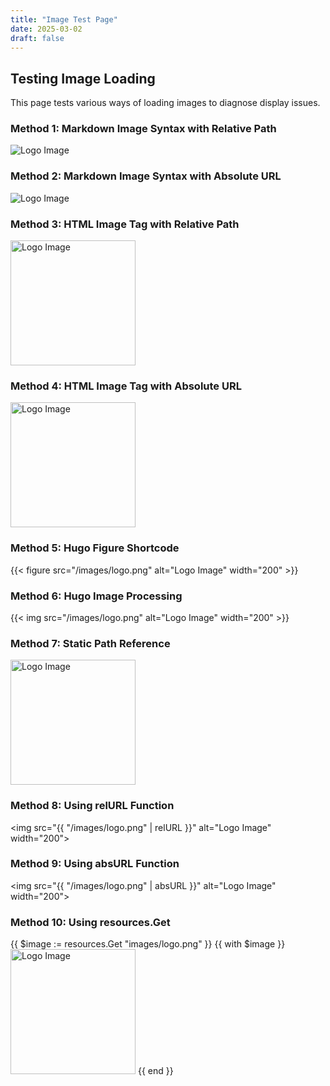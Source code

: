 ```yaml
---
title: "Image Test Page"
date: 2025-03-02
draft: false
---
```


## Testing Image Loading

This page tests various ways of loading images to diagnose display issues.

### Method 1: Markdown Image Syntax with Relative Path
![Logo Image](/images/logo.png)

### Method 2: Markdown Image Syntax with Absolute URL
![Logo Image](https://den-bogdanov.github.io/images/logo.png)

### Method 3: HTML Image Tag with Relative Path
<img src="/images/logo.png" alt="Logo Image" width="200">

### Method 4: HTML Image Tag with Absolute URL
<img src="https://den-bogdanov.github.io/images/logo.png" alt="Logo Image" width="200">

### Method 5: Hugo Figure Shortcode
{{< figure src="/images/logo.png" alt="Logo Image" width="200" >}}

### Method 6: Hugo Image Processing
{{< img src="/images/logo.png" alt="Logo Image" width="200" >}}

### Method 7: Static Path Reference
<img src="{{ .Site.BaseURL }}images/logo.png" alt="Logo Image" width="200">

### Method 8: Using relURL Function
<img src="{{ "/images/logo.png" | relURL }}" alt="Logo Image" width="200">

### Method 9: Using absURL Function
<img src="{{ "/images/logo.png" | absURL }}" alt="Logo Image" width="200">

### Method 10: Using resources.Get
{{ $image := resources.Get "images/logo.png" }}
{{ with $image }}
<img src="{{ .RelPermalink }}" alt="Logo Image" width="200">
{{ end }} 